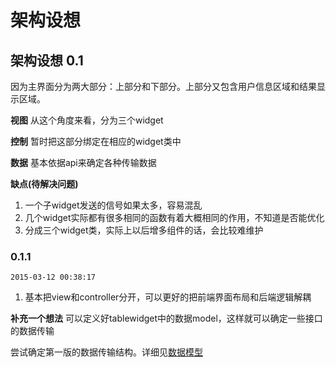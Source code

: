 # 架构设想
## 架构设想 0.1

因为主界面分为两大部分：上部分和下部分。上部分又包含用户信息区域和结果显示区域。

**视图**
从这个角度来看，分为三个widget

**控制**
暂时把这部分绑定在相应的widget类中

**数据**
基本依据api来确定各种传输数据

**缺点(待解决问题)**
1. 一个子widget发送的信号如果太多，容易混乱
2. 几个widget实际都有很多相同的函数有着大概相同的作用，不知道是否能优化
3. 分成三个widget类，实际上以后增多组件的话，会比较难维护

### 0.1.1
`2015-03-12 00:38:17`
1. 基本把view和controller分开，可以更好的把前端界面布局和后端逻辑解耦

**补充一个想法**
可以定义好tablewidget中的数据model，这样就可以确定一些接口的数据传输

尝试确定第一版的数据传输结构。详细见[数据模型](./数据模型.md)